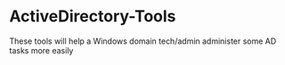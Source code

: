 # ActiveDirectory-Tools
These tools will help a Windows domain tech/admin administer some AD tasks more easily
